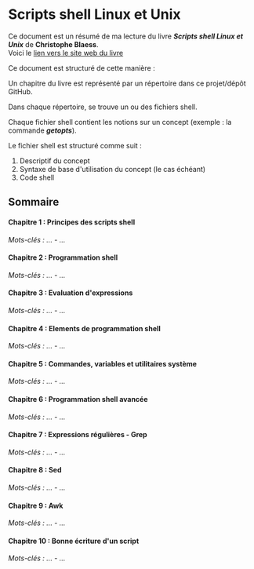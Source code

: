 # Scripts shell Linux et Unix
Ce document est un résumé de ma lecture du livre ___Scripts shell Linux et Unix___ de **Christophe Blaess**.  
Voici le [lien vers le site web du livre](https://www.blaess.fr/christophe/livres/scripts-shell-linux-et-unix/)

Ce document est structuré de cette manière :  

Un  chapitre du livre est représenté par un répertoire dans ce projet/dépôt GitHub.  

Dans chaque répertoire, se trouve un ou des fichiers shell. 

Chaque fichier shell contient les notions sur un concept (exemple : la commande ***getopts***).  

Le fichier shell est structuré comme suit :  

1. Descriptif du concept
2. Syntaxe de base d'utilisation du concept (le cas échéant)
3. Code shell

## Sommaire

#### Chapitre 1 : Principes des scripts shell
*Mots-clés : ... - ...*

#### Chapitre 2 : Programmation shell
*Mots-clés : ... - ...*  

#### Chapitre 3 : Evaluation d'expressions
*Mots-clés : ... - ...*

#### Chapitre 4 : Elements de programmation shell
*Mots-clés : ... - ...*

#### Chapitre 5 : Commandes, variables et utilitaires système
*Mots-clés : ... - ...*  

#### Chapitre 6 : Programmation shell avancée
*Mots-clés : ... - ...*

#### Chapitre 7 : Expressions régulières - Grep
*Mots-clés : ... - ...*

#### Chapitre 8 : Sed
*Mots-clés : ... - ...*  

#### Chapitre 9 : Awk
*Mots-clés : ... - ...*

#### Chapitre 10 : Bonne écriture d'un script
*Mots-clés : ... - ...*
